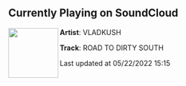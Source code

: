 ## Currently Playing on SoundCloud

[<img align="left" width="100" src="https://i1.sndcdn.com/artworks-qNpgOCTguxM96AOU-zazERQ-t500x500.jpg">](https://soundcloud.com/vladkush/roadtodirtysouth)

**Artist**: VLADKUSH 

**Track**: ROAD TO DIRTY SOUTH

Last updated at 05/22/2022 15:15
